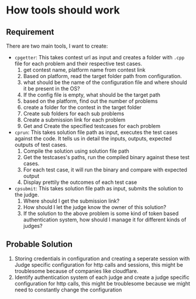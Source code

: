 # How tools should work 

## Requirement
There are two main tools, I want to create:
- `cpgetter`: This takes contest url as input and creates a folder with `.cpp` file for each problem and their respective test cases.
    1. get contest name, platform name from contest link
	2. Based on platform, read the target folder path from configuration.
    3. what should be the name of the configuration file and where should it be present in the OS?
    4. If the config file is empty, what should be the target path
    5. based on the platform, find out the number of problems
	6. create a folder for the contest in the target folder
    7. Create sub folders for each sub problems
    8. Create a submission link for each problem
    9. Get and Create the specified testcases for each problem
- `cprun`: This takes solution file path as input, executes the test cases against the code. It tells us in detail the inputs, outputs, expected outputs of test cases.
    1. Compile the solution using solution file path
    2. Get the testcases's paths, run the compiled binary against these test cases.
    3. For each test case, it will run the binary and compare with expected output 
    4. Display prettily the outcomes of each test case
- `cpsubmit`: This takes solution file path as input, submits the solution to the judge.
    1. Where should I get the submission link?
    2. How should I let the judge know the owner of this solution?
    3. If the solution to the above problem is some kind of token based authentication system, how should I manage it for different kinds of judges?


## Probable Solution 
1. Storing credentials in configuration and creating a seperate session with Judge specific configuration for http calls and sessions, this might be troublesome because of companies like cloudflare.
2. Identify authentication system of each judge and create a judge specific configuration for http calls, this might be troublesome because we might need to constantly change the configuration

